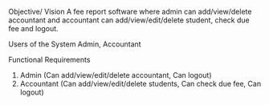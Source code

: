 Objective/ Vision
A fee report software where admin can add/view/delete accountant and accountant can add/view/edit/delete student, check due fee and logout.

Users of the System
Admin,
Accountant


Functional Requirements
1. Admin
(Can add/view/edit/delete accountant,
Can logout)
2. Accountant
(Can add/view/edit/delete students,
Can check due fee,
Can logout)
